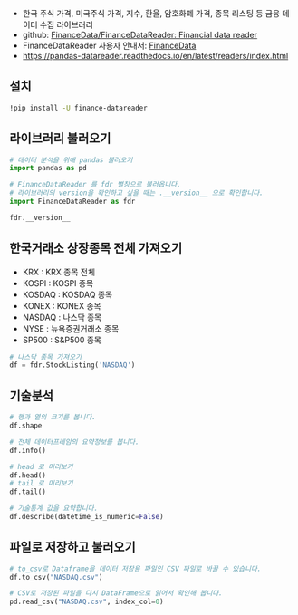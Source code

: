 * 한국 주식 가격, 미국주식 가격, 지수, 환율, 암호화폐 가격, 종목 리스팅 등 금융 데이터 수집 라이브러리
* github: [FinanceData/FinanceDataReader: Financial data reader](https://github.com/FinanceData/FinanceDataReader)
* FinanceDataReader 사용자 안내서: [FinanceData](https://financedata.github.io/posts/finance-data-reader-users-guide.html)
* https://pandas-datareader.readthedocs.io/en/latest/readers/index.html

## 설치
```bash
!pip install -U finance-datareader
```
## 라이브러리 불러오기
```python
# 데이터 분석을 위해 pandas 불러오기
import pandas as pd

# FinanceDataReader 를 fdr 별칭으로 불러옵니다.
# 라이브러리의 version을 확인하고 싶을 때는 .__version__ 으로 확인합니다. 
import FinanceDataReader as fdr

fdr.__version__
```

## 한국거래소 상장종목 전체 가져오기
* KRX : KRX 종목 전체
* KOSPI : KOSPI 종목
* KOSDAQ : KOSDAQ 종목
* KONEX : KONEX 종목
* NASDAQ : 나스닥 종목
* NYSE : 뉴욕증권거래소 종목
* SP500 : S&P500 종목

```python
# 나스닥 종목 가져오기
df = fdr.StockListing('NASDAQ')
```
## 기술분석
```python
# 행과 열의 크기를 봅니다.
df.shape
```
```python
# 전체 데이터프레임의 요약정보를 봅니다.
df.info()
```
```python
# head 로 미리보기
df.head()
# tail 로 미리보기
df.tail()
```
```python
# 기술통계 값을 요약합니다.
df.describe(datetime_is_numeric=False)
```
## 파일로 저장하고 불러오기
```python
# to_csv로 Dataframe을 데이터 저장용 파일인 CSV 파일로 바꿀 수 있습니다.
df.to_csv("NASDAQ.csv")
```
```python
# CSV로 저장된 파일을 다시 DataFrame으로 읽어서 확인해 봅니다.
pd.read_csv("NASDAQ.csv", index_col=0)
```
